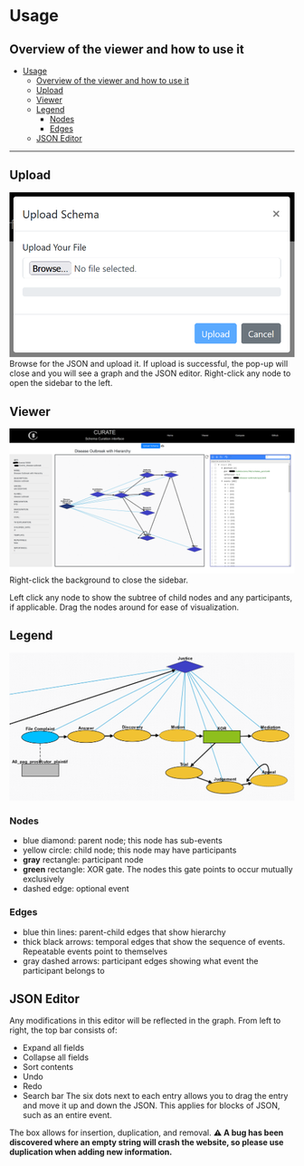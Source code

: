# Usage
Overview of the viewer and how to use it
---
- [Usage](#usage)
  - [Overview of the viewer and how to use it](#overview-of-the-viewer-and-how-to-use-it)
  - [Upload](#upload)
  - [Viewer](#viewer)
  - [Legend](#legend)
    - [Nodes](#nodes)
    - [Edges](#edges)
  - [JSON Editor](#json-editor)

---
## Upload
![upload modal](./upload.png)
Browse for the JSON and upload it. If upload is successful, the pop-up will close and you will see a graph and the JSON editor. Right-click any node to open the sidebar to the left.

## Viewer
![viewer](./viewer.png)
Right-click the background to close the sidebar.

Left click any node to show the subtree of child nodes and any participants, if applicable. Drag the nodes around for ease of visualization.

## Legend
![expanded subtree](expanded.png)
### Nodes
- blue diamond: parent node; this node has sub-events
- yellow circle: child node; this node may have participants
- **gray** rectangle: participant node
- **green** rectangle: XOR gate. The nodes this gate points to occur mutually exclusively
- dashed edge: optional event
### Edges 
- blue thin lines: parent-child edges that show hierarchy
- thick black arrows: temporal edges that show the sequence of events. Repeatable events point to themselves
- gray dashed arrows: participant edges showing what event the participant belongs to

## JSON Editor
Any modifications in this editor will be reflected in the graph. From left to right, the top bar consists of:
- Expand all fields
- Collapse all fields
- Sort contents
- Undo
- Redo
- Search bar
The six dots next to each entry allows you to drag the entry and move it up and down the JSON. This applies for blocks of JSON, such as an entire event.

The box allows for insertion, duplication, and removal. **⚠ A bug has been discovered where an empty string will crash the website, so please use duplication when adding new information.**